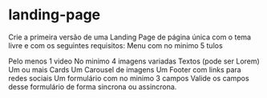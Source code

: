 # landing-page

Crie a primeira versão de uma Landing Page de página única com o tema livre e com os seguintes requisitos:
Menu com no minimo 5
tulos

Pelo menos 1 video
No minimo 4 imagens variadas
Textos (pode ser Lorem)
Um ou mais Cards
Um Carousel de imagens
Um Footer com links para redes sociais
Um formulário com no minimo 3 campos
Valide os campos desse formulário de forma sincrona ou assincrona.

